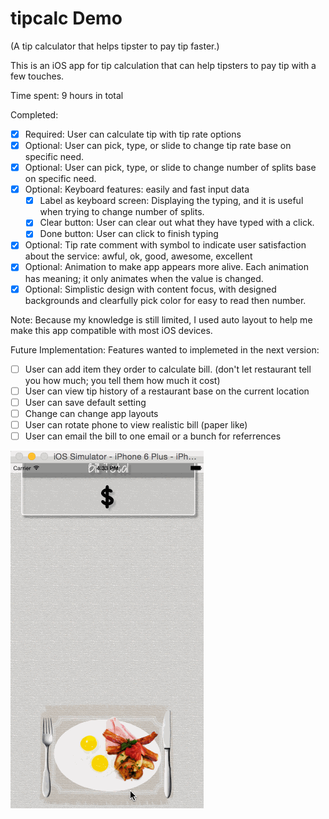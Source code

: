 # tipcalc Demo
(A tip calculator that helps tipster to pay tip faster.)

This is an iOS app for tip calculation that can help tipsters to pay tip with a few touches.

Time spent: 9 hours in total

Completed:
* [x] Required: User can calculate tip with tip rate options
* [x] Optional: User can pick, type, or slide to change tip rate base on specific need. 
* [x] Optional: User can pick, type, or slide to change number of splits base on specific need.
* [x] Optional: Keyboard features: easily and fast input data 
  * [x] Label as keyboard screen: Displaying the typing, and it is useful when trying to change number of splits. 
  * [x] Clear button: User can clear out what they have typed with a click.
  * [x] Done button: User can click to finish typing
* [x] Optional: Tip rate comment with symbol to indicate user satisfaction about the service: awful, ok, good, awesome, excellent
* [x] Optional: Animation to make app appears more alive. Each animation has meaning; it only animates when the value is changed.
* [x] Optional: Simplistic design with content focus, with designed backgrounds and clearfully pick color for easy to read then number. 

Note:
Because my knowledge is still limited, I used auto layout to help me make this app compatible with most iOS devices.

Future Implementation: 
Features wanted to implemeted in the next version:
* [ ] User can add item they order to calculate bill. (don't let restaurant tell you how much; you tell them how much it cost)
* [ ] User can view tip history of a restaurant base on the current location
* [ ] User can save default setting
* [ ] Change can change app layouts
* [ ] User can rotate phone to view realistic bill (paper like)
* [ ] User can email the bill to one email or a bunch for referrences 

![alt tag](https://github.com/gnachao/tipcalc/blob/master/tipcalc.gif)


